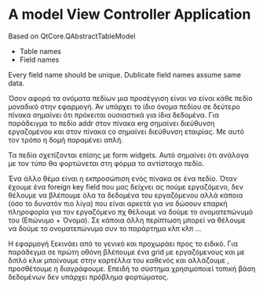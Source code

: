# A model View Controller Application
Based on QtCore.QAbstractTableModel


- Table names
- Field names

Every field name should be unique.
Dublicate field names assume same data.

Όσον αφορά τα ονόματα πεδίων μια προσέγγιση είναι να είναι κάθε πεδίο μοναδικό στην εφαρμογή. Άν υπάρχει το ίδιο όνομα πεδίου σε δεύτερο πίνακα σημαίνει ότι πρόκειται ουσιαστικά για ίδια δεδομένα. Για παράδειγμα το πεδίο addr στον πίνακα erg σημαίνει διεύθυνση εργαζομένου και στον πίνακα co σημαίνει διεύθυνση εταιρίας.
Με αυτό τον τρόπο η δομή παραμένει απλή.

Τα πεδία σχετίζονται επίσης με form widgets. Αυτό σημαίνει ότι ανάλογα με τον τύπο θα φορτώνεται στη φόρμα το αντίστοιχο πεδίο.

Ένα άλλο θέμα είναι η εκπροσώπιση ενός πίνακα σε ένα πεδίο. Όταν έχουμε ένα foreign key field που μας δείχνει ας πούμε εργαζόμενο, δεν θέλουμε να βλέπουμε όλα τα δεδομένα του εργαζόμενου αλλά κάποια (όσο το δυνατόν πιο λίγα) που είναι αρκετά για να δώσουν επαρκή πληροφορία για τον εργαζόμενο πχ θέλουμε να δούμε το ονοματεπώνυμό του (Επώνυμο + Όνομα). Σε κάποια άλλη περίπτωση μπορεί να θέλουμε να δούμε το ονοματεπώνυμο συν το παράρτημα κλπ κλπ ...

Η εφαρμογή ξεκινάει από το γενικό και προχωράει προς το ειδικό.
Για παράδεγμα σε πρώτη οθόνη βλέπουμε ένα grid με εργαζόμενους και με διπλό κλικ μπαίνουμε στην καρτέλλα του καθενός και αλλάζουμε , προσθέτουμε η διαγράφουμε. Επειδή το σύστημα χρησιμοποιεί τοπική βάση δεδομένων δεν υπάρχει πρόβλημα φορτώματος.









